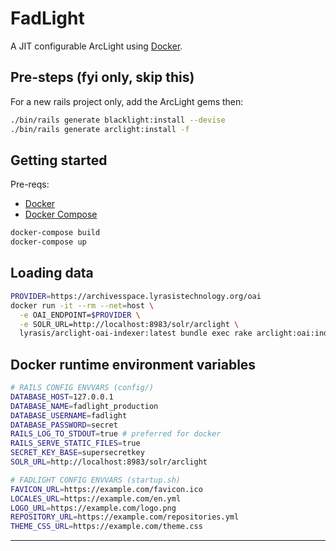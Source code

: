 # FadLight

A JIT configurable ArcLight using [Docker](https://www.docker.com).

## Pre-steps (fyi only, skip this)

For a new rails project only, add the ArcLight gems then:

```bash
./bin/rails generate blacklight:install --devise
./bin/rails generate arclight:install -f
```

## Getting started

Pre-reqs:

- [Docker](https://www.docker.com)
- [Docker Compose](https://docs.docker.com/compose)

```bash
docker-compose build
docker-compose up
```

## Loading data

```bash
PROVIDER=https://archivesspace.lyrasistechnology.org/oai
docker run -it --rm --net=host \
  -e OAI_ENDPOINT=$PROVIDER \
  -e SOLR_URL=http://localhost:8983/solr/arclight \
  lyrasis/arclight-oai-indexer:latest bundle exec rake arclight:oai:index[1970-01-01]
```

## Docker runtime environment variables

```bash
# RAILS CONFIG ENVVARS (config/)
DATABASE_HOST=127.0.0.1
DATABASE_NAME=fadlight_production
DATABASE_USERNAME=fadlight
DATABASE_PASSWORD=secret
RAILS_LOG_TO_STDOUT=true # preferred for docker
RAILS_SERVE_STATIC_FILES=true
SECRET_KEY_BASE=supersecretkey
SOLR_URL=http://localhost:8983/solr/arclight

# FADLIGHT CONFIG ENVVARS (startup.sh)
FAVICON_URL=https://example.com/favicon.ico
LOCALES_URL=https://example.com/en.yml
LOGO_URL=https://example.com/logo.png
REPOSITORY_URL=https://example.com/repositories.yml
THEME_CSS_URL=https://example.com/theme.css
```

---
